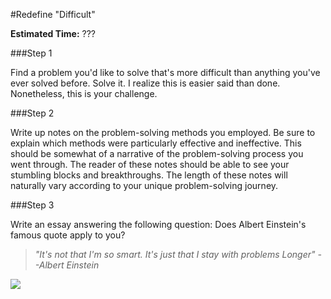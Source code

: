 #Redefine "Difficult"

**Estimated Time:** ???

###Step 1

Find a problem you'd like to solve that's more difficult than anything you've ever solved before. Solve it. I realize this is easier said than done. Nonetheless, this is your challenge.

###Step 2

Write up notes on the problem-solving methods you employed. Be sure to explain which methods were particularly effective and ineffective. This should be somewhat of a narrative of the problem-solving process you went through. The reader of these notes should be able to see your stumbling blocks and breakthroughs. The length of these notes will naturally vary according to your unique problem-solving journey.

###Step 3

Write an essay answering the following question: Does Albert Einstein's famous quote apply to you?

> *"It's not that I'm so smart. It's just that I stay with problems Longer" --Albert Einstein*

![](http://christensenacademy.org/img/signature.png)
